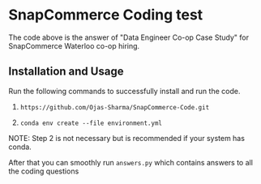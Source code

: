 # SnapCommerce Coding test

The code above is the answer of "Data Engineer Co-op Case Study" for SnapCommerce Waterloo co-op hiring.

## Installation and Usage

Run the following commands to successfully install and run the code.

1. ```https://github.com/Ojas-Sharma/SnapCommerce-Code.git```

2. ```conda env create --file environment.yml```

NOTE: Step 2 is not necessary but is recommended if your system has conda.

After that you can smoothly run ```answers.py``` which contains answers to all the coding questions